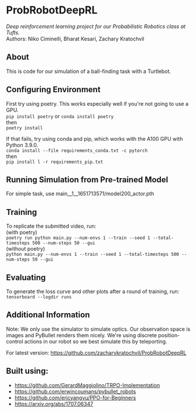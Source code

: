 # ProbRobotDeepRL
*Deep reinforcement learning project for our Probabilistic Robotics class at Tufts.*  
Authors: Niko Ciminelli, Bharat Kesari, Zachary Kratochvil

## About  
This is code for our simulation of a ball-finding task with a Turtlebot.

## Configuring Environment
First try using poetry. This works especially well if you're
not going to use a GPU.  
` pip install poetry ` or ` conda install poetry `  
then  
` poetry install `  
  
If that fails, try using conda and pip, which works with the A100 GPU with Python 3.9.0.  
` conda install --file requirements_conda.txt -c pytorch `  
then  
` pip install l -r requirements_pip.txt `

## Running Simulation from Pre-trained Model
For simple task, use main__1__1651713571/model200_actor.pth

## Training
To replicate the submitted video, run:  
(with poetry)  
` poetry run python main.py --num-envs 1 --train --seed 1 --total-timesteps 500 --num-steps 50 --gui `  
(without poetry)  
` python main.py --num-envs 1 --train --seed 1 --total-timesteps 500 --num-steps 50 --gui `

## Evaluating
To generate the loss curve and other plots after a round of training, run:  
` tensorboard --logdir runs `

## Additional Information
Note: We only use the simulator to
simulate optics. Our observation space is images and PyBullet
renders them nicely. We're using discrete position-control
actions in our robot so we best simulate this by teleporting.

For latest version: https://github.com/zacharykratochvil/ProbRobotDeepRL

## Built using:
* https://github.com/GerardMaggiolino/TRPO-Implementation
* https://github.com/erwincoumans/pybullet_robots
* https://github.com/ericyangyu/PPO-for-Beginners
* https://arxiv.org/abs/1707.06347

